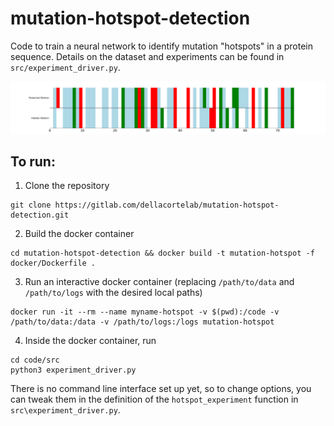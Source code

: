 # mutation-hotspot-detection
Code to train a neural network to identify mutation "hotspots" in a protein sequence. Details on the dataset and experiments can be found in `src/experiment_driver.py`.

![alt text](results/hotspots.png)

## To run:
1. Clone the repository
```
git clone https://gitlab.com/dellacortelab/mutation-hotspot-detection.git
```
2. Build the docker container
```
cd mutation-hotspot-detection && docker build -t mutation-hotspot -f docker/Dockerfile .
```
3. Run an interactive docker container (replacing `/path/to/data` and `/path/to/logs` with the desired local paths)
```
docker run -it --rm --name myname-hotspot -v $(pwd):/code -v /path/to/data:/data -v /path/to/logs:/logs mutation-hotspot
```
4. Inside the docker container, run 
```
cd code/src 
python3 experiment_driver.py
```
There is no command line interface set up yet, so to change options, you can tweak them in the definition of the `hotspot_experiment` function in `src\experiment_driver.py`.
